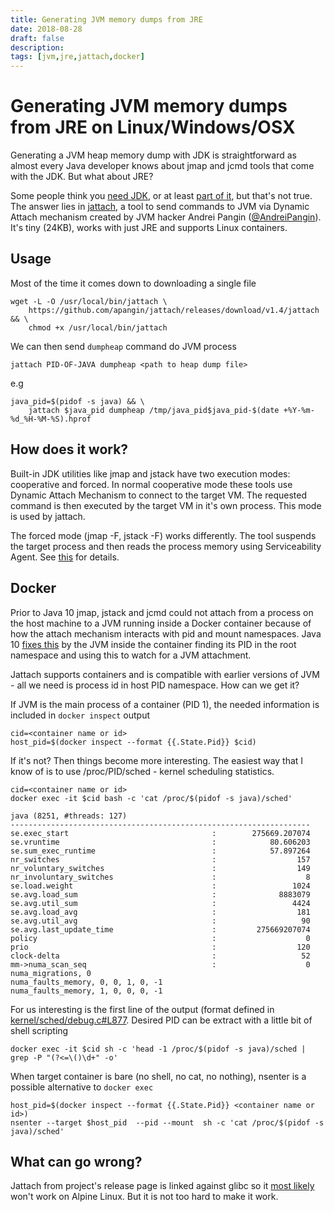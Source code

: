 ```yaml
---
title: Generating JVM memory dumps from JRE
date: 2018-08-28
draft: false
description: 
tags: [jvm,jre,jattach,docker]
---
```


# Generating JVM memory dumps from JRE on Linux/Windows/OSX

Generating a JVM heap memory dump with JDK is straightforward as almost every Java developer knows about jmap and jcmd tools that come with the JDK. But what about JRE?

Some people think you [need JDK](https://stackoverflow.com/questions/24213491/how-do-i-produce-a-heap-dump-with-only-a-jre), or at least [part of it](https://medium.com/@chamilad/extracting-memory-and-thread-dumps-from-a-running-jre-based-jvm-26de1e37a080), but that's not true. The answer lies in [jattach](https://github.com/apangin/jattach), a tool to send commands to JVM via Dynamic Attach mechanism created by JVM hacker Andrei Pangin ([@AndreiPangin](https://twitter.com/andreipangin)). It's tiny (24KB), works with just JRE and supports Linux containers. 

## Usage
Most of the time it comes down to downloading a single file 
```
wget -L -O /usr/local/bin/jattach \
    https://github.com/apangin/jattach/releases/download/v1.4/jattach && \
    chmod +x /usr/local/bin/jattach
```

We can then send `dumpheap` command do JVM process
```
jattach PID-OF-JAVA dumpheap <path to heap dump file>
```
 e.g
```
java_pid=$(pidof -s java) && \
    jattach $java_pid dumpheap /tmp/java_pid$java_pid-$(date +%Y-%m-%d_%H-%M-%S).hprof
```
## How does it work?
Built-in JDK utilities like jmap and jstack have two execution modes: cooperative and forced. In normal cooperative mode these tools use Dynamic Attach Mechanism to connect to the target VM. The requested command is then executed by the target VM in it's own process. This mode is used by jattach. 

The forced mode (jmap -F, jstack -F) works differently. The tool suspends the target process and then reads the process memory using Serviceability Agent. See [this](https://stackoverflow.com/questions/26140182/running-jmap-getting-unable-to-open-socket-file/35963059#35963059) for details.
 
## Docker
Prior to  Java 10 jmap, jstack and jcmd could not attach from a process on the host machine to a JVM running inside a Docker container because of how the attach mechanism interacts with pid and mount namespaces. Java 10 [fixes this](https://bugs.openjdk.java.net/browse/JDK-8179498) by the JVM inside the container finding its PID in the root namespace and using this to watch for a JVM attachment.

Jattach supports containers and is compatible with earlier versions of JVM - all we need is process id in host PID namespace. How can we get it?

If JVM is the main process of a container (PID 1), the needed information is included in `docker inspect` output

```
cid=<container name or id>
host_pid=$(docker inspect --format {{.State.Pid}} $cid)
```

If it's not? Then things become more interesting. The easiest way that I know of is to use /proc/PID/sched - kernel scheduling statistics.

```
cid=<container name or id>
docker exec -it $cid bash -c 'cat /proc/$(pidof -s java)/sched'

java (8251, #threads: 127)
-------------------------------------------------------------------
se.exec_start                                :        275669.207074
se.vruntime                                  :            80.606203
se.sum_exec_runtime                          :            57.897264
nr_switches                                  :                  157
nr_voluntary_switches                        :                  149
nr_involuntary_switches                      :                    8
se.load.weight                               :                 1024
se.avg.load_sum                              :              8883079
se.avg.util_sum                              :                 4424
se.avg.load_avg                              :                  181
se.avg.util_avg                              :                   90
se.avg.last_update_time                      :         275669207074
policy                                       :                    0
prio                                         :                  120
clock-delta                                  :                   52
mm->numa_scan_seq                            :                    0
numa_migrations, 0
numa_faults_memory, 0, 0, 1, 0, -1
numa_faults_memory, 1, 0, 0, 0, -1
```

For us interesting is the first line of the output (format defined in [kernel/sched/debug.c#L877](https://github.com/torvalds/linux/blob/v4.18/kernel/sched/debug.c#L877). Desired PID can be extract with a little bit of shell scripting
```
docker exec -it $cid sh -c 'head -1 /proc/$(pidof -s java)/sched | grep -P "(?<=\()\d+" -o'
```

When target container is bare (no shell, no cat, no nothing), nsenter is a possible alternative to `docker exec`

```
host_pid=$(docker inspect --format {{.State.Pid}} <container name or id>)
nsenter --target $host_pid  --pid --mount  sh -c 'cat /proc/$(pidof -s java)/sched'
```

## What can go wrong?
Jattach from project's release page is linked against glibc so it [most likely](https://wiki.alpinelinux.org/wiki/Running_glibc_programs) won't work on Alpine Linux. But it is not too hard to make it work.
